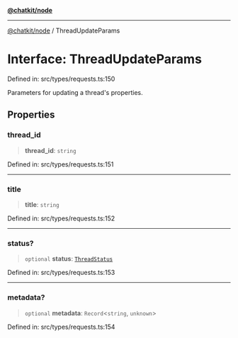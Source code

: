 [**@chatkit/node**](../README.md)

***

[@chatkit/node](../README.md) / ThreadUpdateParams

# Interface: ThreadUpdateParams

Defined in: src/types/requests.ts:150

Parameters for updating a thread's properties.

## Properties

### thread\_id

> **thread\_id**: `string`

Defined in: src/types/requests.ts:151

***

### title

> **title**: `string`

Defined in: src/types/requests.ts:152

***

### status?

> `optional` **status**: [`ThreadStatus`](../type-aliases/ThreadStatus.md)

Defined in: src/types/requests.ts:153

***

### metadata?

> `optional` **metadata**: `Record`\<`string`, `unknown`\>

Defined in: src/types/requests.ts:154
